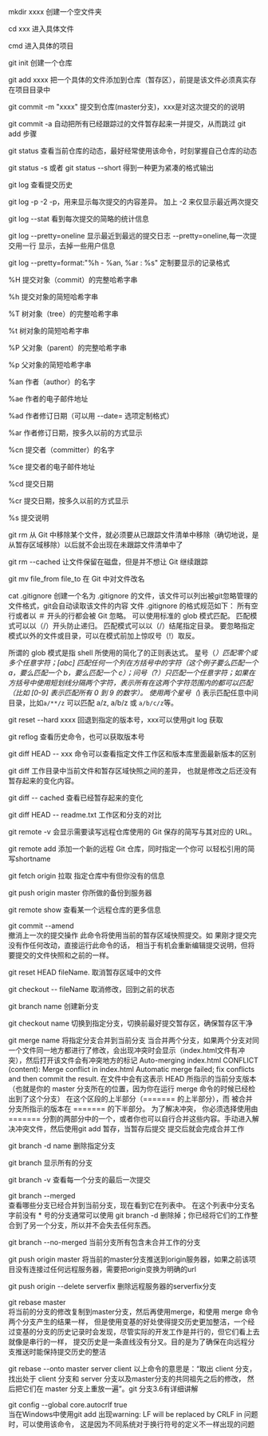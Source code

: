 mkdir xxxx  		创建一个空文件夹

cd xxx      		进入具体文件

cmd         		进入具体的项目

git init    	创建一个仓库

git add xxxx  	把一个具体的文件添加到仓库（暂存区），前提是该文件必须真实存在项目目录中

git commit -m "xxxx"    提交到仓库(master分支)，xxx是对这次提交的的说明

git commit -a     自动把所有已经跟踪过的文件暂存起来一并提交，从而跳过 git add 步骤

git status   		查看当前仓库的动态，最好经常使用该命令，时刻掌握自己仓库的动态

git status -s 或者 git status --short    得到一种更为紧凑的格式输出


git log		查看提交历史

git log -p -2	   -p，用来显示每次提交的内容差异。 加上 -2 来仅显示最近两次提交

git log --stat		看到每次提交的简略的统计信息

git log	--pretty=oneline	显示最近到最远的提交日志 --pretty=oneline,每一次提交用一行
					显示，去掉一些用户信息

git log --pretty=format:"%h - %an, %ar : %s"      定制要显示的记录格式

%H	提交对象（commit）的完整哈希字串

%h	提交对象的简短哈希字串

%T	树对象（tree）的完整哈希字串

%t	树对象的简短哈希字串

%P	父对象（parent）的完整哈希字串

%p	父对象的简短哈希字串

%an	作者（author）的名字

%ae	作者的电子邮件地址

%ad	作者修订日期（可以用 --date= 选项定制格式）

%ar	作者修订日期，按多久以前的方式显示

%cn	提交者（committer）的名字

%ce	提交者的电子邮件地址

%cd	提交日期

%cr	提交日期，按多久以前的方式显示

%s	提交说明


git rm		从 Git 中移除某个文件，就必须要从已跟踪文件清单中移除（确切地说，是从暂存区域移除）以后就不会出现在未跟踪文件清单中了

git rm --cached		让文件保留在磁盘，但是并不想让 Git 继续跟踪

git mv file_from file_to	在 Git 中对文件改名


cat .gitignore		创建一个名为 .gitignore 的文件，该文件可以列出被git忽略管理的文件格式，git会自动读取该文件的内容
			文件 .gitignore 的格式规范如下：
				所有空行或者以 ＃ 开头的行都会被 Git 忽略。
				可以使用标准的 glob 模式匹配。
				 匹配模式可以以（/）开头防止递归。
				 匹配模式可以以（/）结尾指定目录。
				要忽略指定模式以外的文件或目录，可以在模式前加上惊叹号（!）取反。

所谓的 glob 模式是指 shell 所使用的简化了的正则表达式。 星号（*）匹配零个或多个任意字符；[abc] 匹配任何一个列在方括号中的字符（这个例子要么匹配一个 a，要么匹配一个 b，要么匹配一个 c）；问号（?）只匹配一个任意字符；如果在方括号中使用短划线分隔两个字符，表示所有在这两个字符范围内的都可以匹配（比如 [0-9] 表示匹配所有 0 到 9 的数字）。 使用两个星号（*) 表示匹配任意中间目录，比如`a/**/z` 可以匹配 a/z, a/b/z 或 `a/b/c/z`等。


git reset --hard xxxx    	回退到指定的版本号，xxx可以使用git log 获取

git reflog 			查看历史命令，也可以获取版本号

git diff HEAD -- xxx    	命令可以查看指定文件工作区和版本库里面最新版本的区别

git diff 			工作目录中当前文件和暂存区域快照之间的差异， 也就是修改之后还没有暂存起来的变化内容。
 

git diff -- cached 		查看已经暂存起来的变化

git diff HEAD -- readme.txt 	工作区和分支的对比


git remote -v        		会显示需要读写远程仓库使用的 Git 保存的简写与其对应的 URL。

git remote add <shortname> <url> 	添加一个新的远程 Git 仓库，同时指定一个你可							以轻松引用的简写shortname


git fetch origin			拉取 指定仓库中有但你没有的信息

git push origin master		你所做的备份到服务器

git remote show 		查看某一个远程仓库的更多信息



git commit --amend 		
	撤消上一次的提交操作  此命令将使用当前的暂存区域快照提交。如	果刚才提交完没有作任何改动，直接运行此命令的话，
	相当于有机会重新编辑提交说明，但将要提交的文件快照和之前的一样。


git reset HEAD fileName.  	取消暂存区域中的文件

git checkout -- fileName   	取消修改，回到之前的状态


git branch name           创建新分支

git checkout name         切换到指定分支，切换前最好提交暂存区，确保暂存区干净

git merge name            将指定分支合并到当前分支
	当合并两个分支，如果两个分支对同一个文件同一地方都进行了修改，会出现冲突时会显示（index.html文件有冲突），然后打开该文件会有冲突地方的标记
	Auto-merging index.html
	CONFLICT (content): Merge conflict in index.html
	Automatic merge failed; fix conflicts and then commit the result.
	在文件中会有这表示 HEAD 所指示的当前分支版本（也就是你的 master 分支所在的位置，因为你在运行 merge 命令的时候已经检出到了这个分支）
	在这个区段的上半部分（======= 的上半部分），而 被合并 分支所指示的版本在 ======= 的下半部分。 为了解决冲突，
	你必须选择使用由 ======= 分割的两部分中的一个，或者你也可以自行合并这些内容。手动进入解决冲突文件，然后使用git add 暂存，当暂存后提交
	提交后就会完成合并工作

git branch -d name        删除指定分支

git branch  		显示所有的分支

git branch -v		查看每一个分支的最后一次提交

git branch --merged   	
	查看哪些分支已经合并到当前分支，现在看到它在列表中。 在这个列表中分支名字前没有 * 号的分支通常可以使用 
	git branch -d 删除掉；你已经将它们的工作整合到了另一个分支，所以并不会失去任何东西。

git branch --no-merged	  当前分支所有包含未合并工作的分支

git push origin master   将当前的master分支推送到origin服务器，如果之前该项目没有连接过任何远程服务器，需要把origin变换为明确的url

git push origin --delete serverfix     删除远程服务器的serverfix分支

git rebase master    
	将当前的分支的修改复制到master分支，然后再使用merge，和使用 merge 命令两个分支产生的结果一样，
	但是使用变基的好处使得提交历史更加整洁，一个经过变基的分支的历史记录时会发现，尽管实际的开发工作是并行的，但它们看上去就像是串行的一样，
	提交历史是一条直线没有分叉。目的是为了确保在向远程分支推送时能保持提交历史的整洁


git rebase --onto master server client
	以上命令的意思是：“取出 client 分支，找出处于 client 分支和 server 分支以及master分支的共同祖先之后的修改，
	然后把它们在 master 分支上重放一遍”。git 分支3.6有详细讲解
			
			
git config --global core.autocrlf true  
	当在Windows中使用git add 出现warning: LF will be replaced by CRLF in 问题时，可以使用该命令，
	这是因为不同系统对于换行符号的定义不一样出现的问题
